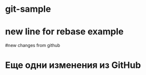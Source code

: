 # git-sample

# new line for rebase example

#new changes from github

# Еще одни изменения из GitHub

